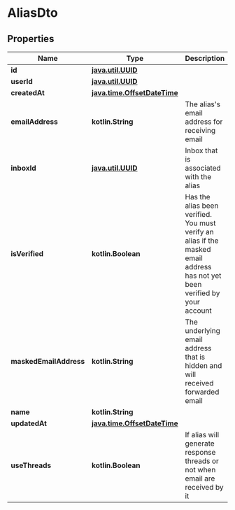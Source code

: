 
# AliasDto

## Properties
Name | Type | Description | Notes
------------ | ------------- | ------------- | -------------
**id** | [**java.util.UUID**](java.util.UUID.md) |  | 
**userId** | [**java.util.UUID**](java.util.UUID.md) |  | 
**createdAt** | [**java.time.OffsetDateTime**](java.time.OffsetDateTime.md) |  |  [optional]
**emailAddress** | **kotlin.String** | The alias&#39;s email address for receiving email |  [optional]
**inboxId** | [**java.util.UUID**](java.util.UUID.md) | Inbox that is associated with the alias |  [optional]
**isVerified** | **kotlin.Boolean** | Has the alias been verified. You must verify an alias if the masked email address has not yet been verified by your account |  [optional]
**maskedEmailAddress** | **kotlin.String** | The underlying email address that is hidden and will received forwarded email |  [optional]
**name** | **kotlin.String** |  |  [optional]
**updatedAt** | [**java.time.OffsetDateTime**](java.time.OffsetDateTime.md) |  |  [optional]
**useThreads** | **kotlin.Boolean** | If alias will generate response threads or not when email are received by it |  [optional]



